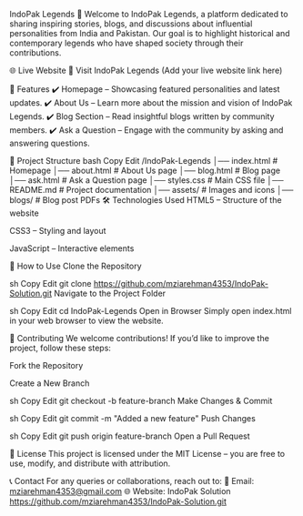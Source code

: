 IndoPak Legends 🌟
Welcome to IndoPak Legends, a platform dedicated to sharing inspiring stories, blogs, and discussions about influential personalities from India and Pakistan. Our goal is to highlight historical and contemporary legends who have shaped society through their contributions.

🌐 Live Website
🔗 Visit IndoPak Legends (Add your live website link here)

📌 Features
✔️ Homepage – Showcasing featured personalities and latest updates.
✔️ About Us – Learn more about the mission and vision of IndoPak Legends.
✔️ Blog Section – Read insightful blogs written by community members.
✔️ Ask a Question – Engage with the community by asking and answering questions.

📂 Project Structure
bash
Copy
Edit
/IndoPak-Legends
│── index.html         # Homepage
│── about.html         # About Us page
│── blog.html          # Blog page
│── ask.html           # Ask a Question page
│── styles.css         # Main CSS file
│── README.md          # Project documentation
│── assets/            # Images and icons
│── blogs/             # Blog post PDFs
🛠️ Technologies Used
HTML5 – Structure of the website

CSS3 – Styling and layout

JavaScript  – Interactive elements

🚀 How to Use
Clone the Repository

sh
Copy
Edit
git clone https://github.com/mziarehman4353/IndoPak-Solution.git
Navigate to the Project Folder

sh
Copy
Edit
cd IndoPak-Legends
Open in Browser
Simply open index.html in your web browser to view the website.

👥 Contributing
We welcome contributions! If you’d like to improve the project, follow these steps:

Fork the Repository

Create a New Branch

sh
Copy
Edit
git checkout -b feature-branch
Make Changes & Commit

sh
Copy
Edit
git commit -m "Added a new feature"
Push Changes

sh
Copy
Edit
git push origin feature-branch
Open a Pull Request

📜 License
This project is licensed under the MIT License – you are free to use, modify, and distribute with attribution.

📞 Contact
For any queries or collaborations, reach out to:
📧 Email: mziarehman4353@gmail.com
🌐 Website: IndoPak Solution https://github.com/mziarehman4353/IndoPak-Solution.git
